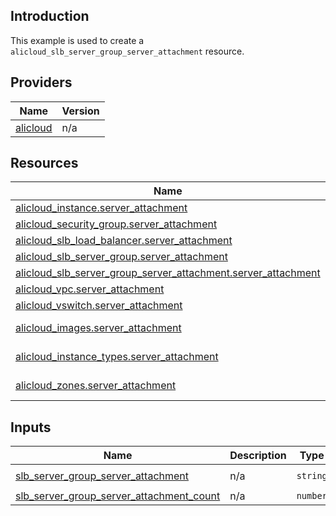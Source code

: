 <!-- BEGIN_TF_DOCS -->
## Introduction

This example is used to create a `alicloud_slb_server_group_server_attachment` resource.

## Providers

| Name | Version |
|------|---------|
| <a name="provider_alicloud"></a> [alicloud](#provider\_alicloud) | n/a |

## Resources

| Name | Type |
|------|------|
| [alicloud_instance.server_attachment](https://registry.terraform.io/providers/aliyun/alicloud/latest/docs/resources/instance) | resource |
| [alicloud_security_group.server_attachment](https://registry.terraform.io/providers/aliyun/alicloud/latest/docs/resources/security_group) | resource |
| [alicloud_slb_load_balancer.server_attachment](https://registry.terraform.io/providers/aliyun/alicloud/latest/docs/resources/slb_load_balancer) | resource |
| [alicloud_slb_server_group.server_attachment](https://registry.terraform.io/providers/aliyun/alicloud/latest/docs/resources/slb_server_group) | resource |
| [alicloud_slb_server_group_server_attachment.server_attachment](https://registry.terraform.io/providers/aliyun/alicloud/latest/docs/resources/slb_server_group_server_attachment) | resource |
| [alicloud_vpc.server_attachment](https://registry.terraform.io/providers/aliyun/alicloud/latest/docs/resources/vpc) | resource |
| [alicloud_vswitch.server_attachment](https://registry.terraform.io/providers/aliyun/alicloud/latest/docs/resources/vswitch) | resource |
| [alicloud_images.server_attachment](https://registry.terraform.io/providers/aliyun/alicloud/latest/docs/data-sources/images) | data source |
| [alicloud_instance_types.server_attachment](https://registry.terraform.io/providers/aliyun/alicloud/latest/docs/data-sources/instance_types) | data source |
| [alicloud_zones.server_attachment](https://registry.terraform.io/providers/aliyun/alicloud/latest/docs/data-sources/zones) | data source |

## Inputs

| Name | Description | Type | Default | Required |
|------|-------------|------|---------|:--------:|
| <a name="input_slb_server_group_server_attachment"></a> [slb\_server\_group\_server\_attachment](#input\_slb\_server\_group\_server\_attachment) | n/a | `string` | `"terraform-example"` | no |
| <a name="input_slb_server_group_server_attachment_count"></a> [slb\_server\_group\_server\_attachment\_count](#input\_slb\_server\_group\_server\_attachment\_count) | n/a | `number` | `5` | no |
<!-- END_TF_DOCS -->    
